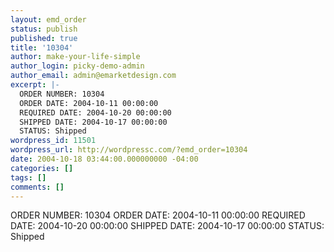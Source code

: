 ```yaml
---
layout: emd_order
status: publish
published: true
title: '10304'
author: make-your-life-simple
author_login: picky-demo-admin
author_email: admin@emarketdesign.com
excerpt: |-
  ORDER NUMBER: 10304
  ORDER DATE: 2004-10-11 00:00:00
  REQUIRED DATE: 2004-10-20 00:00:00
  SHIPPED DATE: 2004-10-17 00:00:00
  STATUS: Shipped
wordpress_id: 11501
wordpress_url: http://wordpressc.com/?emd_order=10304
date: 2004-10-18 03:44:00.000000000 -04:00
categories: []
tags: []
comments: []
---
```

ORDER NUMBER: 10304
ORDER DATE: 2004-10-11 00:00:00
REQUIRED DATE: 2004-10-20 00:00:00
SHIPPED DATE: 2004-10-17 00:00:00
STATUS: Shipped
